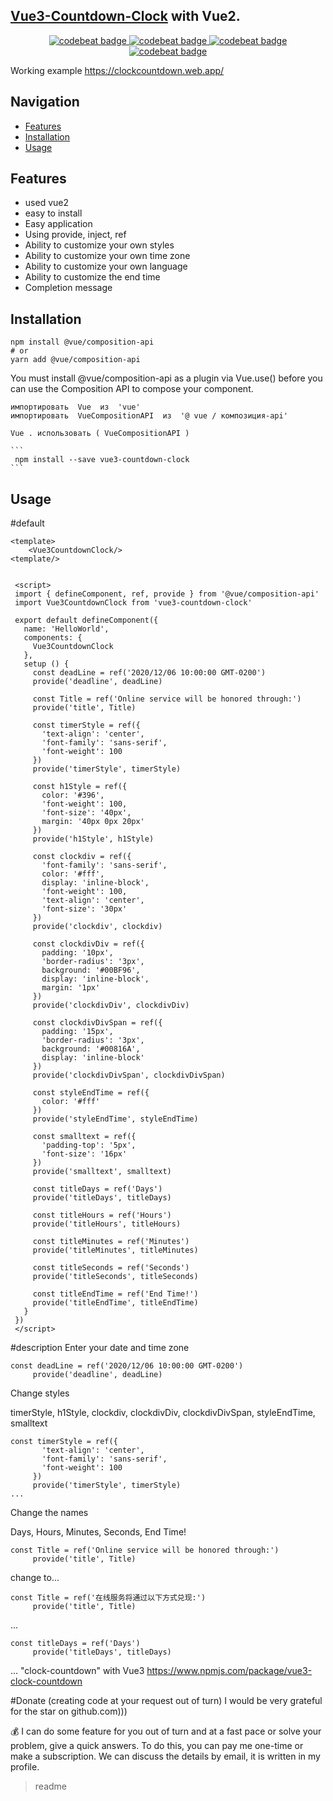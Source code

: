<snippet>
  <content>
  
##  [Vue3-Countdown-Clock]() with Vue2.

<p align="center">
    <a href="https://www.npmjs.com/package/vue-button-up">
      <img alt="codebeat badge" src="https://img.shields.io/badge/version-0.1.4%20-44cc11.svg" />
    </a>
    <a href="https://www.npmjs.com/package/tiptap-vuetify">
      <img alt="codebeat badge" src="https://img.shields.io/badge/license-ISC%20-44cc11.svg" />
    </a>
    <a href="https://standardjs.com/">
      <img alt="codebeat badge" src="https://badgen.net/badge/code%20style/standard/f2a" />
    </a>
    <a href="https://www.npmjs.com/package/tiptap-vuetify">
      <img alt="codebeat badge" src="https://img.shields.io/badge/size-90%20kB-44cc11.svg" />
    </a>
  </p>
  
  
  Working example https://clockcountdown.web.app/
  
  
  ## Navigation  
  <!-- TOC -->
  
  - [Features](#features)
  - [Installation](#installation)
  - [Usage](#Usage)
  <!-- /TOC -->
  
  ## Features
  
  - used vue2
  - easy to install
  - Easy application
  - Using provide, inject, ref
  - Ability to customize your own styles
  - Ability to customize your own time zone
  - Ability to customize your own language
  - Ability to customize the end time
  - Completion message
 
  
  ## Installation
  ```
npm install @vue/composition-api
# or
yarn add @vue/composition-api
```
You must install @vue/composition-api as a plugin via Vue.use() before you can use the Composition API to compose your component.
  ```$xslt
импортировать  Vue  из  'vue' 
импортировать  VueCompositionAPI  из  '@ vue / композиция-api'

Vue . использовать ( VueCompositionAPI )
```
    ```
     npm install --save vue3-countdown-clock
    ```

## Usage
 #default
```
<template>
    <Vue3CountdownClock/>
<template/>


 <script>
 import { defineComponent, ref, provide } from '@vue/composition-api'
 import Vue3CountdownClock from 'vue3-countdown-clock'
 
 export default defineComponent({
   name: 'HelloWorld',
   components: {
     Vue3CountdownClock
   },
   setup () {
     const deadLine = ref('2020/12/06 10:00:00 GMT-0200')
     provide('deadline', deadLine)
 
     const Title = ref('Online service will be honored through:')
     provide('title', Title)
 
     const timerStyle = ref({
       'text-align': 'center',
       'font-family': 'sans-serif',
       'font-weight': 100
     })
     provide('timerStyle', timerStyle)
 
     const h1Style = ref({
       color: '#396',
       'font-weight': 100,
       'font-size': '40px',
       margin: '40px 0px 20px'
     })
     provide('h1Style', h1Style)
 
     const clockdiv = ref({
       'font-family': 'sans-serif',
       color: '#fff',
       display: 'inline-block',
       'font-weight': 100,
       'text-align': 'center',
       'font-size': '30px'
     })
     provide('clockdiv', clockdiv)
 
     const clockdivDiv = ref({
       padding: '10px',
       'border-radius': '3px',
       background: '#00BF96',
       display: 'inline-block',
       margin: '1px'
     })
     provide('clockdivDiv', clockdivDiv)
 
     const clockdivDivSpan = ref({
       padding: '15px',
       'border-radius': '3px',
       background: '#00816A',
       display: 'inline-block'
     })
     provide('clockdivDivSpan', clockdivDivSpan)
 
     const styleEndTime = ref({
       color: '#fff'
     })
     provide('styleEndTime', styleEndTime)
 
     const smalltext = ref({
       'padding-top': '5px',
       'font-size': '16px'
     })
     provide('smalltext', smalltext)
 
     const titleDays = ref('Days')
     provide('titleDays', titleDays)
 
     const titleHours = ref('Hours')
     provide('titleHours', titleHours)
 
     const titleMinutes = ref('Minutes')
     provide('titleMinutes', titleMinutes)
 
     const titleSeconds = ref('Seconds')
     provide('titleSeconds', titleSeconds)
 
     const titleEndTime = ref('End Time!')
     provide('titleEndTime', titleEndTime)
   }
 })
 </script>
```
#description
Enter your date and time zone
```
const deadLine = ref('2020/12/06 10:00:00 GMT-0200')
     provide('deadline', deadLine)
```

Change styles

timerStyle, h1Style, clockdiv, clockdivDiv, clockdivDivSpan, styleEndTime, smalltext  
```
const timerStyle = ref({
       'text-align': 'center',
       'font-family': 'sans-serif',
       'font-weight': 100
     })
     provide('timerStyle', timerStyle)
...
```
Change the names

Days, Hours, Minutes, Seconds, End Time!

```
const Title = ref('Online service will be honored through:')
     provide('title', Title)
```
change to...
```
const Title = ref('在线服务将通过以下方式兑现:')
     provide('title', Title)
```
...
```
const titleDays = ref('Days')
     provide('titleDays', titleDays)
```
...
"clock-countdown" with Vue3
https://www.npmjs.com/package/vue3-clock-countdown




#Donate (creating code at your request out of turn)
I would be very grateful for the star on github.com)))

💰 I can do some feature for you out of turn and at a fast pace or solve your problem, give a quick answers. To do this, you can pay me one-time or make a subscription. We can discuss the details by email, it is written in my profile.
></content>
><tabTrigger>readme</tabTrigger>
</snippet>